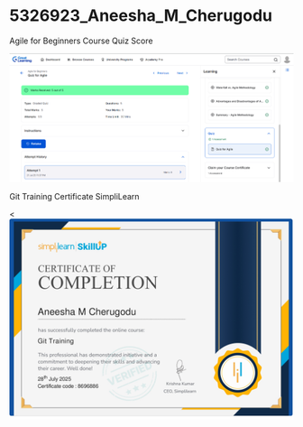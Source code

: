 # 5326923\_Aneesha\_M\_Cherugodu

Agile for Beginners Course Quiz Score 


![Agile for beginners Course Quiz Score](https://github.com/Aneesha0912/5326923_Aneesha_M_Cherugodu/blob/26a73e5010262d83cab9bb75c5326e8c60522ed4/SDLC/Agile%20for%20Beginners%20Quiz%20Score.png)


Git Training Certificate SimpliLearn


<![Git Training Certificate SimpliLearn](https://github.com/Aneesha0912/5326923_Aneesha_M_Cherugodu/blob/2274449156e6a0f9cbeb597c90a5c2d134561f02/Git/Git%20Training%20Certificate%20SimpliLearn.png)

